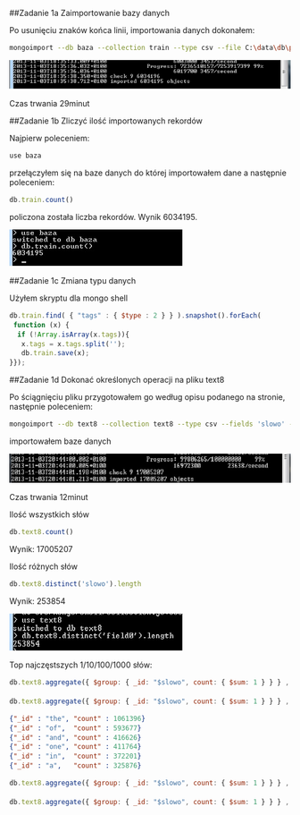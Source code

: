 ##Zadanie 1a Zaimportowanie bazy danych

Po usunięciu znaków końca linii, importowania danych dokonałem:
```sh
mongoimport --db baza --collection train --type csv --file C:\data\db\poprawiony.csv --headerline 
```

![](../images/mstefanowicz/z1a.jpg)

Czas trwania 29minut

##Zadanie 1b Zliczyć ilość importowanych rekordów

Najpierw poleceniem:
```js
use baza
```
przełączyłem się na baze danych do której importowałem dane a następnie poleceniem: 
```js
db.train.count()
```
policzona została liczba rekordów. 
Wynik 6034195.

![](../images/mstefanowicz/z1b.jpg)

##Zadanie 1c Zmiana typu danych

Użyłem skryptu dla mongo shell
```js
db.train.find( { "tags" : { $type : 2 } } ).snapshot().forEach(
 function (x) {
  if (!Array.isArray(x.tags)){
   x.tags = x.tags.split('');
   db.train.save(x);
}});
```

##Zadanie 1d Dokonać określonych operacji na pliku text8

Po ściągnięciu pliku przygotowałem go według opisu podanego na stronie, następnie poleceniem:
```sh
mongoimport --db text8 --collection text8 --type csv --fields 'slowo' --file C:\data\db\text8.txt
```
importowałem baze danych

![](../images/mstefanowicz/z1d1.jpg)

Czas trwania 12minut

Ilość wszystkich słów
```js
db.text8.count()
```
Wynik: 17005207

Ilość różnych słów
```js
db.text8.distinct('slowo').length
```
Wynik: 253854

![](../images/mstefanowicz/z1d2.jpg)

Top najczęstszych 1/10/100/1000 słów:
```js
db.text8.aggregate({ $group: { _id: "$slowo", count: { $sum: 1 } } } , { $sort: { count: -1 } }, { $limit: 1 })

db.text8.aggregate({ $group: { _id: "$slowo", count: { $sum: 1 } } } , { $sort: { count: -1 } }, { $limit: 10 })
```

```json
{"_id" : "the", "count" : 1061396}
{"_id" : "of",  "count" : 593677}
{"_id" : "and", "count" : 416626}
{"_id" : "one", "count" : 411764}
{"_id" : "in",  "count" : 372201}
{"_id" : "a",   "count" : 325876}
```

```js
db.text8.aggregate({ $group: { _id: "$slowo", count: { $sum: 1 } } } , { $sort: { count: -1 } }, { $limit: 1 })

db.text8.aggregate({ $group: { _id: "$slowo", count: { $sum: 1 } } } , { $sort: { count: -1 } }, { $limit: 1000 })
```


